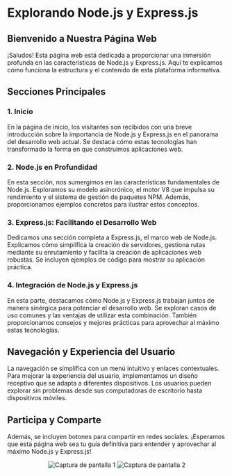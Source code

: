 # Explorando Node.js y Express.js

## Bienvenido a Nuestra Página Web

¡Saludos! Esta página web está dedicada a proporcionar una inmersión profunda en las características de Node.js y Express.js. Aquí te explicamos cómo funciona la estructura y el contenido de esta plataforma informativa.

## Secciones Principales

### 1. **Inicio**

En la página de inicio, los visitantes son recibidos con una breve introducción sobre la importancia de Node.js y Express.js en el panorama del desarrollo web actual. Se destaca cómo estas tecnologías han transformado la forma en que construimos aplicaciones web.

### 2. **Node.js en Profundidad**

En esta sección, nos sumergimos en las características fundamentales de Node.js. Exploramos su modelo asincrónico, el motor V8 que impulsa su rendimiento y el sistema de gestión de paquetes NPM. Además, proporcionamos ejemplos concretos para ilustrar estos conceptos.

### 3. **Express.js: Facilitando el Desarrollo Web**

Dedicamos una sección completa a Express.js, el marco web de Node.js. Explicamos cómo simplifica la creación de servidores, gestiona rutas mediante su enrutamiento y facilita la creación de aplicaciones web robustas. Se incluyen ejemplos de código para mostrar su aplicación práctica.

### 4. **Integración de Node.js y Express.js**

En esta parte, destacamos cómo Node.js y Express.js trabajan juntos de manera sinérgica para potenciar el desarrollo web. Se exploran casos de uso comunes y las ventajas de utilizar esta combinación. También proporcionamos consejos y mejores prácticas para aprovechar al máximo estas tecnologías.

## Navegación y Experiencia del Usuario

La navegación se simplifica con un menú intuitivo y enlaces contextuales. Para mejorar la experiencia del usuario, implementamos un diseño receptivo que se adapta a diferentes dispositivos. Los usuarios pueden explorar sin problemas desde sus computadoras de escritorio hasta dispositivos móviles.

## Participa y Comparte

Además, se incluyen botones para compartir en redes sociales.
¡Esperamos que esta página web sea tu guía definitiva para entender y aprovechar al máximo Node.js y Express.js!

<div align="center">
  <img src="https://github.com/Sergiioog/NodeExpressInfo/assets/123545089/5108b553-a1e8-4644-8529-07e3874d0f0b" alt="Captura de pantalla 1">
  <img src="https://github.com/Sergiioog/NodeExpressInfo/assets/123545089/89e0a046-23eb-40ac-a1cc-8e45e2dc5b6e" alt="Captura de pantalla 2">
</div>
